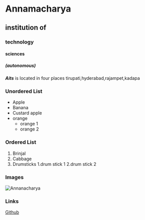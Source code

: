 # Annamacharya
## institution of
### technology
#### sciences
##### (autonomous)

***Aits*** is located in four places tirupati,hyderabad,rajampet,kadapa

### Unordered List
* Apple
* Banana
* Custard apple
* orange
  * orange 1
  * orange 2
### Ordered List
1. Brinjal
2. Cabbage
3. Drumsticks 
   1.drum stick 1
   2.drum stick 2
 ### Images
 ![Annanacharya](https://en.wikipedia.org/wiki/Annamacharya#/media/File:Annamacharya.jpg)
 ### Links
 [Github](https://github.com/)
